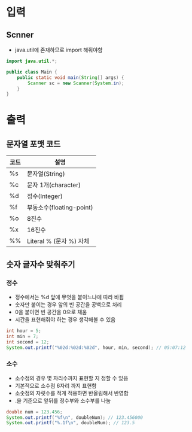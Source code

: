 # 입력

## Scnner

- java.util에 존재하므로 import 해줘야함

```java
import java.util.*;

public class Main {
    public static void main(String[] args) {
        Scanner sc = new Scanner(System.in);
    }
}
```

# 출력

## 문자열 포맷 코드

| 코드  | 설명                   |
|-----|----------------------|
| %s  | 문자열(String)          |
| %c  | 문자 1개(character)     |
| %d  | 정수(Integer)          |
| %f  | 부동소수(floating-point) |
| %o  | 8진수                  |
| %x  | 16진수                 |
| %%  | Literal % (문자 %) 자체  |

## 숫자 글자수 맞춰주기

### 정수

- 정수에서는 %d 앞에 무엇을 붙이느냐에 따라 바뀜
- 숫자만 붙이는 경우 앞의 빈 공간을 공백으로 처리
- 0을 붙이면 빈 공간을 0으로 채움
- 시간을 표현해줘야 하는 경우 생각해볼 수 있음

```java
int hour = 5;
int min = 7;
int second = 12;
System.out.printf("%02d:%02d:%02d", hour, min, second); // 05:07:12
```

### 소수

- 소수점의 경우 몇 자리수까지 표현할 지 정할 수 있음
- 기본적으로 소수점 6자리 까지 표현함
- 소숫점의 자릿수를 적게 적용하면 반올림해서 반영함
- .을 기준으로 앞뒤를 정수부와 소수부를 나눔

```java
double num = 123.456;
System.out.printf("%f\n", doubleNum); // 123.456000
System.out.printf("%.1f\n", doubleNum); // 123.5
```